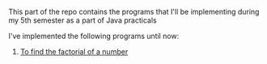 This part of the repo contains the programs that I'll be implementing during my 5th semester as a part of Java practicals

I've implemented the following programs until now:

1. [To find the factorial of a number]()
